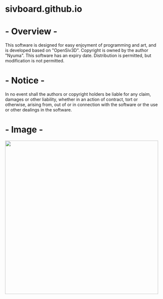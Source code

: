 # sivboard.github.io

# - Overview -
This software is designed for easy enjoyment of programming and art, and is developed based on "OpenSiv3D".
Copyright is owned by the author "Nyuma". This software has an expiry date.
Distribution is permitted, but modification is not permitted.

# - Notice -
In no event shall the authors or copyright holders be liable for any claim,
damages or other liability, whether in an action of contract, tort or otherwise, arising from,
out of or in connection with the software or the use or other dealings in the software.

# - Image -
<img src="https://github.com/user-attachments/assets/c6891003-4088-47e9-b49b-e8c6cab232da" width="500px">
